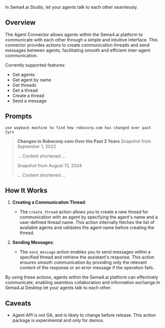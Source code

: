 In Sema4.ai Studio, let your agents talk to each other seamlessly.

## Overview

The Agent Connector allows agents within the Sema4.ai platform to communicate with each other through a simple and
intuitive interface. This connector provides actions to create communication threads and send messages between agents,
facilitating smooth and efficient inter-agent communication.

Currently supported features:

- Get agents
- Get agent by name
- Get threads
- Get a thread
- Create a thread
- Send a message

## Prompts

```
use wayback machine to find how robocorp.com has changed over past 2yrs
```

> **Changes to Robocorp.com Over the Past 2 Years**
> Snapshot from September 1, 2022
>
> ... Content shortened ...
>
> Snapshot from August 13, 2024
>
> ... Content shortened ...
>

## How It Works

1. **Creating a Communication Thread**:
    - The `create_thread` action allows you to create a new thread for communication with an agent by specifying the
      agent's name and a user-defined thread name. This action internally fetches the list of available agents and
      validates the agent name before creating the thread.

2. **Sending Messages**:
    - The `send_message` action enables you to send messages within a specified thread and retrieve the assistant's
      response. This action ensures smooth communication by providing only the relevant content of the response or an
      error message if the operation fails.

By using these actions, agents within the Sema4.ai platform can effectively communicate, enabling seamless collaboration
and information exchange.In Sema4.ai Desktop let your agents talk to each other.

## Caveats

- Agent API is not GA, and is likely to change before release. This action package is experimental and only for demos.
